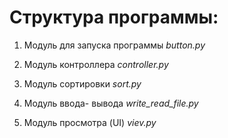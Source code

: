 # Структура программы:
1. Модуль для запуска программы
_button.py_

2. Модуль контроллера
_controller.py_

3. Модуль сортировки
_sort.py_

4. Модуль ввода- вывода
_write_read_file.py_

5. Модуль просмотра (UI)
_viev.py_
